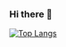 ### Hi there 👋

[![Top Langs](https://github-readme-stats.vercel.app/api/top-langs/?username=LaurentiuALI&hide=makefile,cmake)](https://github.com/anuraghazra/github-readme-stats)
